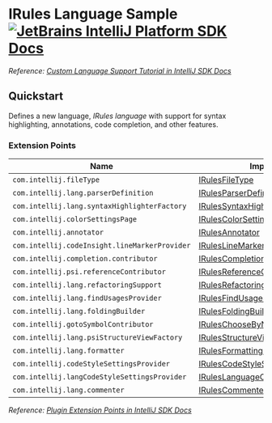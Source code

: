 # IRules Language Sample [![JetBrains IntelliJ Platform SDK Docs](https://jb.gg/badges/docs.svg)][docs]
*Reference: [Custom Language Support Tutorial in IntelliJ SDK Docs][docs:custom_language_support_tutorial]*

## Quickstart

Defines a new language, _IRules language_ with support for syntax highlighting, annotations, code completion, and other features.

### Extension Points

| Name                                          | Implementation                                                                          | Extension Point Class               |
|-----------------------------------------------|-----------------------------------------------------------------------------------------|-------------------------------------|
| `com.intellij.fileType`                       | [IRulesFileType][file:IRulesFileType]                                                   | `LanguageFileType`                  |
| `com.intellij.lang.parserDefinition`          | [IRulesParserDefinition][file:IRulesParserDefinition]                                   | `ParserDefinition`                  |
| `com.intellij.lang.syntaxHighlighterFactory`  | [IRulesSyntaxHighlighterFactory][file:IRulesSyntaxHighlighterFactory]                   | `SyntaxHighlighterFactory`          |
| `com.intellij.colorSettingsPage`              | [IRulesColorSettingsPage][file:IRulesColorSettingsPage]                                 | `ColorSettingsPage`                 |
| `com.intellij.annotator`                      | [IRulesAnnotator][file:IRulesAnnotator]                                                 | `Annotator`                         |
| `com.intellij.codeInsight.lineMarkerProvider` | [IRulesLineMarkerProvider][file:IRulesLineMarkerProvider]                               | `RelatedItemLineMarkerProvider`     |
| `com.intellij.completion.contributor`         | [IRulesCompletionContributor][file:IRulesCompletionContributor]                         | `CompletionContributor`             |
| `com.intellij.psi.referenceContributor`       | [IRulesReferenceContributor][file:IRulesReferenceContributor]                           | `PsiReferenceContributor`           |
| `com.intellij.lang.refactoringSupport`        | [IRulesRefactoringSupportProvider][file:IRulesRefactoringSupportProvider]               | `RefactoringSupportProvider`        |
| `com.intellij.lang.findUsagesProvider`        | [IRulesFindUsagesProvider][file:IRulesFindUsagesProvider]                               | `FindUsagesProvider`                |
| `com.intellij.lang.foldingBuilder`            | [IRulesFoldingBuilder][file:IRulesFoldingBuilder]                                       | `FoldingBuilderEx`                  |
| `com.intellij.gotoSymbolContributor`          | [IRulesChooseByNameContributor][file:IRulesChooseByNameContributor]                     | `ChooseByNameContributor`           |
| `com.intellij.lang.psiStructureViewFactory`   | [IRulesStructureViewFactory][file:IRulesStructureViewFactory]                           | `PsiStructureViewFactory`           |
| `com.intellij.lang.formatter`                 | [IRulesFormattingModelBuilder][file:IRulesFormattingModelBuilder]                       | `FormattingModelBuilder`            |
| `com.intellij.codeStyleSettingsProvider`      | [IRulesCodeStyleSettingsProvider][file:IRulesCodeStyleSettingsProvider]                 | `CodeStyleSettingsProvider`         |
| `com.intellij.langCodeStyleSettingsProvider`  | [IRulesLanguageCodeStyleSettingsProvider][file:IRulesLanguageCodeStyleSettingsProvider] | `LanguageCodeStyleSettingsProvider` |
| `com.intellij.lang.commenter`                 | [IRulesCommenter][file:IRulesCommenter]                                                 | `Commenter`                         |

*Reference: [Plugin Extension Points in IntelliJ SDK Docs][docs:ep]*


[docs]: https://plugins.jetbrains.com/docs/intellij/
[docs:custom_language_support_tutorial]: https://plugins.jetbrains.com/docs/intellij/custom-language-support-tutorial.html
[docs:ep]: https://plugins.jetbrains.com/docs/intellij/plugin-extensions.html

[file:IRulesFileType]: ./src/main/java/com/f5/irules/sdk/language/IRulesFileType.java
[file:IRulesParserDefinition]: ./src/main/java/com/f5/irules/sdk/language/IRulesParserDefinition.java
[file:IRulesSyntaxHighlighterFactory]: ./src/main/java/com/f5/irules/sdk/language/IRulesSyntaxHighlighterFactory.java
[file:IRulesColorSettingsPage]: ./src/main/java/com/f5/irules/sdk/language/IRulesColorSettingsPage.java
[file:IRulesAnnotator]: src/main/java/com/f5/irules/sdk/language/IRulesAnnotator.java
[file:IRulesLineMarkerProvider]: ./src/main/java/com/f5/irules/sdk/language/IRulesLineMarkerProvider.java
[file:IRulesCompletionContributor]: ./src/main/java/com/f5/irules/sdk/language/IRulesCompletionContributor.java
[file:IRulesReferenceContributor]: ./src/main/java/com/f5/irules/sdk/language/IRulesReferenceContributor.java
[file:IRulesRefactoringSupportProvider]: ./src/main/java/com/f5/irules/sdk/language/IRulesRefactoringSupportProvider.java
[file:IRulesFindUsagesProvider]: ./src/main/java/com/f5/irules/sdk/language/IRulesFindUsagesProvider.java
[file:IRulesFoldingBuilder]: ./src/main/java/com/f5/irules/sdk/language/IRulesFoldingBuilder.java
[file:IRulesChooseByNameContributor]: ./src/main/java/com/f5/irules/sdk/language/IRulesChooseByNameContributor.java
[file:IRulesStructureViewFactory]: ./src/main/java/com/f5/irules/sdk/language/IRulesStructureViewFactory.java
[file:IRulesFormattingModelBuilder]: ./src/main/java/com/f5/irules/sdk/language/IRulesFormattingModelBuilder.java
[file:IRulesCodeStyleSettingsProvider]: ./src/main/java/com/f5/irules/sdk/language/IRulesCodeStyleSettingsProvider.java
[file:IRulesLanguageCodeStyleSettingsProvider]: ./src/main/java/com/f5/irules/sdk/language/IRulesLanguageCodeStyleSettingsProvider.java
[file:IRulesCommenter]: ./src/main/java/com/f5/irules/sdk/language/IRulesCommenter.java

